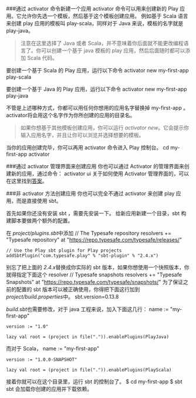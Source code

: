 ###通过 activator 命令新建一个应用
activator 命令可以用来创建新的 Play 应用。它允许你先选一个模板，然后基于这个模板创建应用。
例如基于 Scala 语言来创建 play 应用的模板叫 play-scala，同样对于 Java 来说，模板的名字就是 play-java。

>注意在这里选择了 Java 或者 Scala，并不意味着你后面就不能更改编程语言了。你可以创建一个基于 java 模板的 play 应用，然后后面随时都可以添加 Scala 代码。

要创建一个基于 Scala 的 Play 应用，运行以下命令
	activator new my-first-app play-scala

要创建一个基于 Java 的 Play 应用，运行以下命令
	activator new my-first-app play-java

不管是上述哪种方式，你都可以用任何你想用的应用名字替换掉 my-first-app 。 activator将会用这个名字作为你所创建的应用的目录名。

>如果你想基于其他模板创建应用，你可以运行 *activator new*。它会提示你输入应用名字，并且让你可以浏览并选择想要的模板。

当你的应用创建完毕，你可以再用 activator 命令进入 Play 控制台。
	cd my-first-app
	activator

###通过 activator 管理界面来创建应用
你也可以通过 Activator 的管理界面来创建新的应用，通过命令：
	activator ui
关于如何使用 Activator 管理界面的，可以在这里找到[答案](https://typesafe.com/activator/docs)。

###非 activator 方法创建应用
你也可以完全不通过 activator 来创建 play 应用，而是直接使用 sbt。

首先如果你还没有安装 sbt ，需要先安装一下。
给新应用新建一个目录，sbt 构建脚本要做两个额外的配置。

在 *project/plugins.sbt*中添加
	// The Typesafe repository
	resolvers += "Typesafe repository" at "https://repo.typesafe.com/typesafe/releases/"
	
	// Use the Play sbt plugin for Play projects
	addSbtPlugin("com.typesafe.play" % "sbt-plugin" % "2.4.x")

别忘了把上面的 *2.4.x*替换成你实际的 sbt 版本，如果你想使用一个快照版本，你就得指定下面这个 resolver
	// Typesafe snapshots
	resolvers += "Typesafe Snapshots" at "https://repo.typesafe.com/typesafe/snapshots/"
为了保证之前的配置的 sbt 版本可以被正确使用，你得把下面这行加到*project/build.properties*中。
	sbt.version=0.13.8

*build.sbt*也需要修改，对于 java 工程来说，加入下面这几行：
	name := "my-first-app"

	version := "1.0"

	lazy val root = (project in file(".")).enablePlugins(PlayJava)

而对于 Scala，
	name := "my-first-app"

	version := "1.0.0-SNAPSHOT"

	lazy val root = (project in file(".")).enablePlugins(PlayScala)
接着你就可以在这个目录里，运行 sbt 的控制台了。
	$ cd my-first-app
	$ sbt
sbt 会加载你创建的应用并下载依赖。

